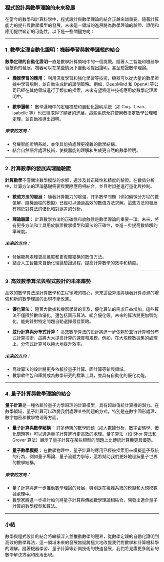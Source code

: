 ### 程式設計與數學理論的未來發展

在當今的數學和計算科學中，程式設計與數學理論的結合正越來越重要。隨著計算能力的提升與數學模型的發展，未來這一領域的進展將為數學理論的驗證、證明和應用提供嶄新的可能性。以下是一些關鍵方向：

---

### 1. 數學定理自動化證明：機器學習與數學邏輯的結合

**數學定理的自動化證明**一直是數學計算領域中的一個挑戰。隨著人工智能和機器學習技術的發展，機器可以在某些情況下自動地提出證明，甚至驗證數學理論。

- **機器學習的應用：** 利用深度學習和強化學習等技術，機器可以從大量的數學證據中學習規則，並自動生成新的證明策略。例如，DeepMind 和 OpenAI 等公司已經在其他領域進行了類似的探索，未來有望將這些技術應用於數學定理證明中。
  
- **數學邏輯：** 數學邏輯中的定理檢驗和自動化證明系統（如 Coq、Lean、Isabelle 等）也已經取得了顯著的進展。這些系統允許使用者指定數學公理和定理，並自動推導出證明。

##### 未來的方向：
- 發展智能證明系統，並使其能夠處理更複雜的數學結構。
- 結合自然語言處理技術，使機器能夠理解和生成更自然的數學證明。

---

### 2. 計算數學的發展與理論驗證

**計算數學**不僅關注數學模型的求解，還涉及其正確性和精度的驗證。在數值分析中，計算方法的理論基礎需要與實際應用相結合，並且對誤差進行量化與控制。

- **數值方法的發展：** 隨著計算能力的增強，許多數學問題（例如偏微分方程的數值解、隨機過程的模擬）已經可以通過高效的數值方法求解。這些方法的發展有賴於對算法的優化和對誤差的分析。

- **理論驗證：** 計算數學方法的正確性和收斂性是數學理論的重要一環。未來，將有更多方法和工具用於驗證數學模型和算法的正確性，並進一步提高數值解的準確度。

##### 未來的方向：
- 發展能夠處理更高維度和更復雜結構的數值方法。
- 結合人工智能來自動化理論驗證過程，提高計算數學的效率和精度。

---

### 3. 高效數學算法與程式設計的未來趨勢

高效的數學算法是計算數學和工程領域的核心，未來這些算法將隨著計算資源的增強和新的數學理論的出現不斷改進。

- **優化算法：** 隨著大數據和機器學習的普及，優化算法的需求日益增加。這些算法不僅限於數值優化，還包括圖形算法、組合優化等。未來的算法將更加智能化，能夠針對特定問題自動選擇最佳策略。

- **並行計算與分布式計算：** 高效數學算法的設計將進一步依賴於並行計算和分布式計算技術，這將大大提高計算的速度和規模。例如，在大規模數據集的處理上，分佈式計算可以極大地提升效率。

##### 未來的方向：
- 高效算法的設計將更多依賴於量子計算、圖計算等新興領域。
- 數學軟件包和庫將成為數學研究的標準工具，並具有自動化的優化功能。

---

### 4. 量子計算與數學理論的結合

**量子計算**是一種依賴於量子力學原理的計算模型，具有超越傳統計算機的潛力。在數學領域，量子計算可以改變我們處理某些問題的方式，特別是在數字圖形處理、數字加密和數學物理等方面。

- **量子計算與數學結構：** 許多傳統的數學問題（如大數據分析、數字密碼學、優化問題等）可以通過量子計算進行更高效的處理。量子算法（如 Shor 算法和 Grover 算法）展示了量子計算在某些類型的問題上比傳統計算機更具優勢。

- **量子數學模擬：** 在數學物理中，量子計算的應用已經被探索用來模擬量子系統的行為，例如量子場論、量子流體力學等，這將幫助我們更好地理解量子世界的數學結構。

##### 未來的方向：
- 量子計算將進一步推動數學理論的發展，特別是在複雜系統的模擬和大規模數據處理中。
- 數學家將進一步探討如何將量子計算與傳統數學理論相結合，開發出適合量子計算的數學模型和算法。

---

### 小結

數學與程式設計的結合將繼續深入並推動數學的邊界，從數學定理的自動化證明到高效的數學算法，這一領域未來的發展無疑將極大地改變我們對數學和計算機科學的理解。隨著機器學習、量子計算等新興技術的快速發展，我們將見證更多創新的數學解決方案和應用出現。